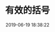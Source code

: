 ---
title: 20. 有效的括号
date: 2019-06-19 18:38:22
categories:  #分类
    - 算法
tags:   #标签
    - linked-list
    - basic
description: 
    算法面试
---
